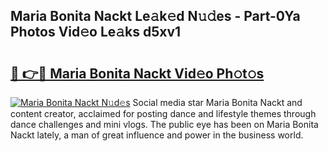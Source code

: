 ## Maria Bonita Nackt Le𝚊k𝚎d N𝚞𝚍es - Part-0Ya Photos Vid𝚎o Le𝚊ks d5xv1

# <h2><a href="http://fb92am.evod.top/?m=Maria+Bonita+Nackt">🔗 👉🔴 Maria Bonita Nackt Vid𝚎o Ph𝚘t𝚘s</a></h2>

[![Maria Bonita Nackt N𝚞d𝚎s](https://i.imgur.com/8V9OHl7.gif)](http://fb92am.evod.top/?m=Maria+Bonita+Nackt)
Social media star Maria Bonita Nackt and content creator, acclaimed for posting dance and lifestyle themes through dance challenges and mini vlogs. The public eye has been on Maria Bonita Nackt lately, a man of great influence and power in the business world. 
